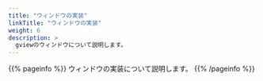 ```yaml
---
title: "ウィンドウの実装"
linkTitle: "ウィンドウの実装"
weight: 6
description: >
  gviewのウィンドウについて説明します。
---
```


{{% pageinfo %}}
ウィンドウの実装について説明します。
{{% /pageinfo %}}
